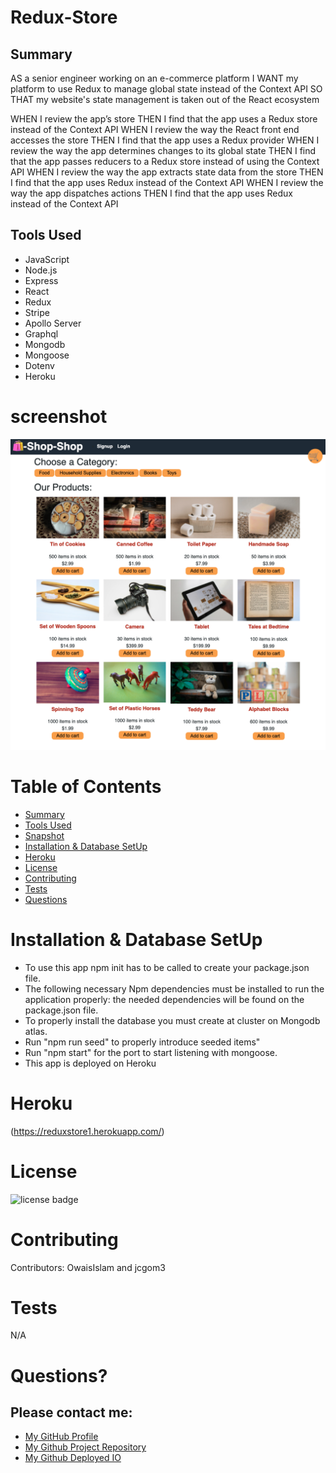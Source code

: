 # Redux-Store



## Summary
AS a senior engineer working on an e-commerce platform
I WANT my platform to use Redux to manage global state instead of the Context API
SO THAT my website's state management is taken out of the React ecosystem

WHEN I review the app’s store
THEN I find that the app uses a Redux store instead of the Context API
WHEN I review the way the React front end accesses the store
THEN I find that the app uses a Redux provider
WHEN I review the way the app determines changes to its global state
THEN I find that the app passes reducers to a Redux store instead of using the Context API
WHEN I review the way the app extracts state data from the store
THEN I find that the app uses Redux instead of the Context API
WHEN I review the way the app dispatches actions
THEN I find that the app uses Redux instead of the Context API


## Tools Used

* JavaScript
* Node.js
* Express
* React
* Redux
* Stripe
* Apollo Server
* Graphql
* Mongodb
* Mongoose
* Dotenv
* Heroku



# screenshot

![webpage screenshot](./client/public/images/webpage-screenshot.png)


# Table of Contents 
* [Summary](#Summary)
* [Tools Used](#Tools)
* [Snapshot](#Snapshot)
* [Installation & Database SetUp](#Installation)
* [Heroku](#Heroku)
* [License](#license)
* [Contributing](#contributing)
* [Tests](#tests)
* [Questions](#questions)

# Installation & Database SetUp
* To use this app npm init has to be called to create your package.json file.
* The following necessary Npm dependencies must be installed to run the application properly: the needed dependencies will be found on the package.json file.
* To properly install the database you must create at cluster on Mongodb atlas.
* Run "npm run seed" to properly introduce seeded items"
* Run "npm start" for the port to start listening with mongoose.
* This app is deployed on Heroku




# Heroku


(https://reduxstore1.herokuapp.com/)


# License
![license badge](https://img.shields.io/badge/license-MIT-brightgreen)

# Contributing
​Contributors: OwaisIslam and jcgom3

# Tests
N/A

# Questions?
## Please contact me:
  * [My GitHub Profile](https://github.com/jojoford)
  * [My Github Project Repository](https://github.com/jojoford/redux-store)
  * [My Github Deployed IO](https://)
